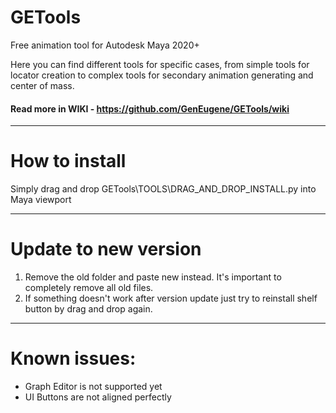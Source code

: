# GETools
Free animation tool for Autodesk Maya 2020+

Here you can find different tools for specific cases, from simple tools for locator creation to complex tools for secondary animation generating and center of mass.

#### Read more in WIKI - https://github.com/GenEugene/GETools/wiki

***

# How to install
Simply drag and drop GETools\TOOLS\DRAG_AND_DROP_INSTALL.py into Maya viewport

***

# Update to new version
1. Remove the old folder and paste new instead. It's important to completely remove all old files.
2. If something doesn't work after version update just try to reinstall shelf button by drag and drop again.

***

# Known issues:
- Graph Editor is not supported yet
- UI Buttons are not aligned perfectly

